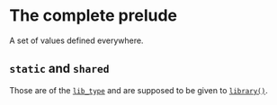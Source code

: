 # The complete prelude

A set of values defined everywhere.

## `static` and `shared`
Those are of the [`lib_type`](special_types/lib_type.md) and
are supposed to be given to [`library()`](functions/libraries/library.md).